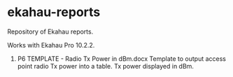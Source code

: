 # ekahau-reports
Repository of Ekahau reports. 

Works with Ekahau Pro 10.2.2.

1. P6 TEMPLATE - Radio Tx Power in dBm.docx
Template to output access point radio Tx power into a table. Tx power displayed in dBm.

